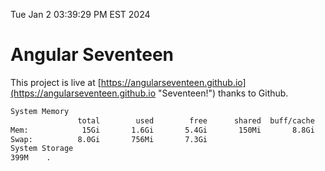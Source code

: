 Tue Jan  2 03:39:29 PM EST 2024

# Angular Seventeen


This project is live at [https://angularseventeen.github.io](https://angularseventeen.github.io "Seventeen!") thanks to Github.

```bash
System Memory
               total        used        free      shared  buff/cache   available
Mem:            15Gi       1.6Gi       5.4Gi       150Mi       8.8Gi        13Gi
Swap:          8.0Gi       756Mi       7.3Gi
System Storage
399M	.
```
```bash
